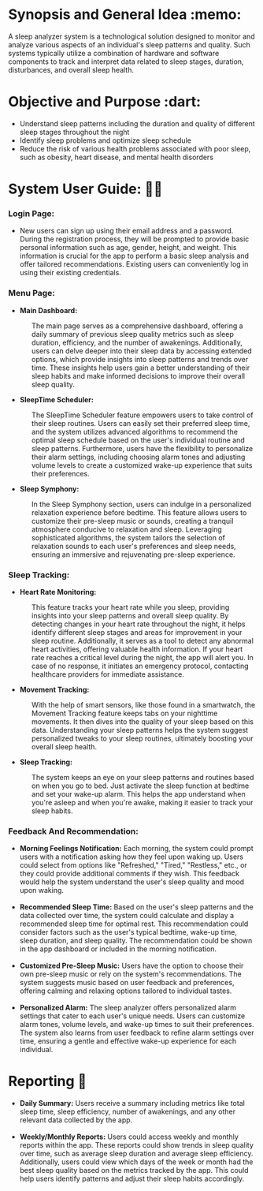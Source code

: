 </head>
<body>
  <h1>Synopsis and General Idea :memo:</h1>
  <p>A sleep analyzer system is a technological solution designed to monitor and analyze various aspects of an individual's sleep patterns and quality. Such systems typically utilize a combination of hardware and software components to track and interpret data related to sleep stages, duration, disturbances, and overall sleep health.</p>

  <h1>Objective and Purpose :dart:</h1>
  <ul>
    <li>Understand sleep patterns including the duration and quality of different sleep stages throughout the night</li>
    <li>Identify sleep problems and optimize sleep schedule</li>
    <li>Reduce the risk of various health problems associated with poor sleep, such as obesity, heart disease, and mental health disorders</li>
  </ul>

  <h1>System User Guide: 👨‍💻</h1>
 </head>
<body>
    <h3>Login Page:</h3>
    <ul>
        <li>
            New users can sign up using their email address and a password. During the registration process, they will be prompted to provide basic personal information such as age, gender, height, and weight. This information is crucial for the app to perform a basic sleep analysis and offer tailored recommendations. Existing users can conveniently log in using their existing credentials.
        </li>
    </ul>
    <h3>Menu Page:</h3>
  <ul>
        <li>
<strong>Main Dashboard:</strong><br>
            <div class="right-align">
              <ul>
            The main page serves as a comprehensive dashboard, offering a daily summary of previous sleep quality metrics such as sleep duration, efficiency, and the number of awakenings. Additionally, users can delve deeper into their sleep data by accessing extended options, which provide insights into sleep patterns and trends over time. These insights help users gain a better understanding of their sleep habits and make informed decisions to improve their overall sleep quality.
            </div>
        </li>
    </ul>
    <ul>
        <li>
            <strong>SleepTime Scheduler:</strong><br>
            <div class="right-align">
              <ul>
            The SleepTime Scheduler feature empowers users to take control of their sleep routines. Users can easily set their preferred sleep time, and the system utilizes advanced algorithms to recommend the optimal sleep schedule based on the user's individual routine and sleep patterns. Furthermore, users have the flexibility to personalize their alarm settings, including choosing alarm tones and adjusting volume levels to create a customized wake-up experience that suits their preferences.
            </div>
        </li>
    </ul>
    <ul>
        <li>
            <strong>Sleep Symphony:</strong><br>
            <div class="right-align">
              <ul>
            In the Sleep Symphony section, users can indulge in a personalized relaxation experience before bedtime. This feature allows users to customize their pre-sleep music or sounds, creating a tranquil atmosphere conducive to relaxation and sleep. Leveraging sophisticated algorithms, the system tailors the selection of relaxation sounds to each user's preferences and sleep needs, ensuring an immersive and rejuvenating pre-sleep experience.
            </div>
        </li>
    </ul>
</body>
</html>
  <h3 style="font-weight: bold;">Sleep Tracking:</h3>
  <ul>
    <li>
      <strong>Heart Rate Monitoring:</strong><br>
      <div class="right-align">
      <ul>
      This feature tracks your heart rate while you sleep, providing insights into your sleep patterns and overall sleep quality. By detecting changes in your heart rate throughout the night, it helps identify different sleep stages and areas for improvement in your sleep routine. Additionally, it serves as a tool to detect any abnormal heart activities, offering valuable health information. If your heart rate reaches a critical level during the night, the app will alert you. In case of no response, it initiates an emergency protocol, contacting healthcare providers for immediate assistance.
       </div>
     </li>
  </ul>
  <ul>
     <li> 
      <strong>Movement Tracking:</strong><br>
      <div class="right-align">
      <ul>
      With the help of smart sensors, like those found in a smartwatch, the Movement Tracking feature keeps tabs on your nighttime movements. It then dives into the quality of your sleep based on this data. Understanding your sleep patterns helps the system suggest personalized tweaks to your sleep routines, ultimately boosting your overall sleep health.
         </div>
     </li>
  </ul>
  <ul>
     <li> 
      <strong>Sleep Tracking:</strong><br>
      <div class="right-align">
      <ul>
      The system keeps an eye on your sleep patterns and routines based on when you go to bed. Just activate the sleep function at bedtime and set your wake-up alarm. This helps the app understand when you're asleep and when you're awake, making it easier to track your sleep habits.
    </div>
        </li>
    </ul>
</body>
</html>
       
<h3 style="font-weight: bold;">Feedback And Recommendation:</h3>
  <ul>
    <li>
      <strong>Morning Feelings Notification:</strong> Each morning, the system could prompt users with a notification asking how they feel upon waking up. Users could select from options like "Refreshed," "Tired," "Restless," etc., or they could provide additional comments if they wish. This feedback would help the system understand the user's sleep quality and mood upon waking.
    </li>
    <br>
    <li>
      <strong>Recommended Sleep Time:</strong> Based on the user's sleep patterns and the data collected over time, the system could calculate and display a recommended sleep time for optimal rest. This recommendation could consider factors such as the user's typical bedtime, wake-up time, sleep duration, and sleep quality. The recommendation could be shown in the app dashboard or included in the morning notification.
    </li>
    <br>
    <li>
      <strong>Customized Pre-Sleep Music:</strong> Users have the option to choose their own pre-sleep music or rely on the system's recommendations. The system suggests music based on user feedback and preferences, offering calming and relaxing options tailored to individual tastes.
    </li>
    <br>
    <li>
      <strong>Personalized Alarm:</strong> The sleep analyzer offers personalized alarm settings that cater to each user's unique needs. Users can customize alarm tones, volume levels, and wake-up times to suit their preferences. The system also learns from user feedback to refine alarm settings over time, ensuring a gentle and effective wake-up experience for each individual.
    </li>
  </ul>
</body>
</html>
</head>
<body>
  <h1>Reporting 📑</h1>
  <ul>
    <li>
      <strong>Daily Summary:</strong> Users receive a summary including metrics like total sleep time, sleep efficiency, number of awakenings, and any other relevant data collected by the app.
    </li>
    <br>
    <li>
      <strong>Weekly/Monthly Reports:</strong> Users could access weekly and monthly reports within the app. These reports could show trends in sleep quality over time, such as average sleep duration and average sleep efficiency. Additionally, users could view which days of the week or month had the best sleep quality based on the metrics tracked by the app. This could help users identify patterns and adjust their sleep habits accordingly.
    </li>
  </ul>
</body>
</html>
